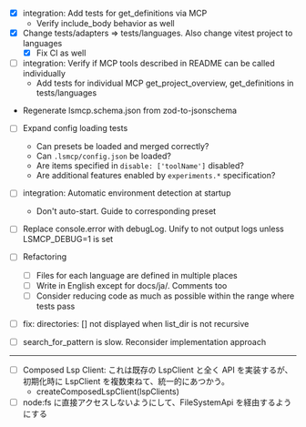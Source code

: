 - [x] integration: Add tests for get_definitions via MCP
  - Verify include_body behavior as well
- [x] Change tests/adapters => tests/languages. Also change vitest project to languages
  - [x] Fix CI as well
- [ ] integration: Verify if MCP tools described in README can be called individually
  - Add tests for individual MCP get_project_overview, get_definitions in tests/languages
- Regenerate lsmcp.schema.json from zod-to-jsonschema
- [ ] Expand config loading tests
  - Can presets be loaded and merged correctly?
  - Can `.lsmcp/config.json` be loaded?
  - Are items specified in `disable: ['toolName']` disabled?
  - Are additional features enabled by `experiments.*` specification?
- [ ] integration: Automatic environment detection at startup
  - Don't auto-start. Guide to corresponding preset
- [ ] Replace console.error with debugLog. Unify to not output logs unless LSMCP_DEBUG=1 is set
- [ ] Refactoring

  - [ ] Files for each language are defined in multiple places
  - [ ] Write in English except for docs/ja/. Comments too
  - [ ] Consider reducing code as much as possible within the range where tests pass

- [ ] fix: directories: [] not displayed when list_dir is not recursive
- [ ] search_for_pattern is slow. Reconsider implementation approach

---

- [ ] Composed Lsp Client: これは既存の LspClient と全く API を実装するが、初期化時に LspClient を複数束ねて、統一的にあつかう。
  - createComposedLspClient(lspClients)
- [ ] node:fs に直接アクセスしないようにして、FileSystemApi を経由するようにする
